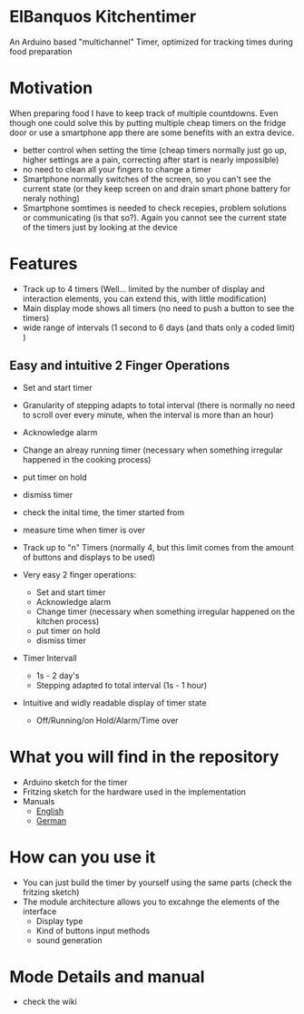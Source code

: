 # ElBanquos Kitchentimer
An Arduino based "multichannel" Timer, optimized for tracking times during food preparation

# Motivation
When preparing food I have to keep track of multiple countdowns. Even though one could solve this by putting multiple cheap timers on the fridge door or use a smartphone app there are some benefits with an extra device.
* better control when setting the time (cheap timers normally just go up, higher settings are a pain, correcting after start is nearly impossible)
* no need to clean all your fingers to change a timer
* Smartphone normally switches of the screen, so you can't see the current state (or they keep screen on and drain smart phone battery for neraly nothing)
* Smartphone somtimes is needed to check recepies, problem solutions or communicating (is that so?). Again you cannot see the current state of the timers just by looking at the device


# Features

* Track up to 4 timers (Well... limited by the number of display and interaction elements, you can extend this, with little modification)
* Main display mode shows all timers (no need to push a button to see the timers)
* wide range of intervals (1 second to 6 days (and thats only a coded limit) )

 ## Easy and intuitive 2 Finger Operations

* Set and start timer
* Granularity of stepping adapts to total interval (there is normally no need to scroll over every minute, when the interval is more than an hour)
* Acknowledge alarm
* Change an alreay running timer (necessary when something irregular happened in the cooking process)
* put timer on hold
* dismiss timer
* check the inital time, the timer started from
* measure time when timer is over

* Track up to "n" Timers (normally 4, but this limit comes from the amount of buttons and displays to be used)
* Very easy 2 finger operations:
  * Set and start timer
  * Acknowledge alarm
  * Change timer (necessary when something irregular happened on the kitchen process)
  * put timer on hold
  * dismiss timer
* Timer Intervall
  * 1s - 2 day's
  * Stepping adapted to total interval (1s - 1 hour) 
* Intuitive and widly readable display of timer state
  * Off/Running/on Hold/Alarm/Time over
  
# What you will find in the repository
* Arduino sketch for the timer
* Fritzing sketch for the hardware used in the implementation
* Manuals
    * [English](docs/manual-en.html)
    * [German](docs/manual-de.html)

# How can you use it
* You can just build the timer by yourself using the same parts (check the fritzing sketch)
* The module architecture allows you to excahnge the elements of the interface
  * Display type
  * Kind of buttons input methods
  * sound generation

# Mode Details and manual 
* check the wiki
